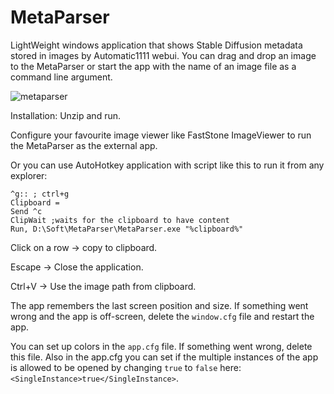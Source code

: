 # MetaParser
LightWeight windows application that shows Stable Diffusion metadata stored in images by Automatic1111 webui.
You can drag and drop an image to the MetaParser or start the app with the name of an image file as a command line argument.

![metaparser](https://user-images.githubusercontent.com/35260274/225276612-f551d713-0ffb-4c4d-82ab-3abdcbc46932.gif)


Installation: Unzip and run.

Configure your favourite image viewer like FastStone ImageViewer to run the MetaParser as the external app.

Or you can use AutoHotkey application with script like this to run it from any explorer:
```
^g:: ; ctrl+g
Clipboard =
Send ^c
ClipWait ;waits for the clipboard to have content
Run, D:\Soft\MetaParser\MetaParser.exe "%clipboard%"
```

Click on a row -> copy to clipboard.

Escape -> Close the application.

Ctrl+V -> Use the image path from clipboard.

The app remembers the last screen position and size. If something went wrong and the app is off-screen, delete the `window.cfg` file and restart the app.

You can set up colors in the `app.cfg` file. If something went wrong, delete this file. Also in the app.cfg you can set if the multiple instances of the app is allowed to be opened by changing `true` to `false` here: `<SingleInstance>true</SingleInstance>`.
